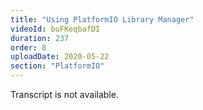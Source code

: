 ```yaml
---
title: "Using PlatformIO Library Manager"
videoId: buFKeqbafDI
duration: 237
order: 8
uploadDate: 2020-05-22
section: "PlatformIO"
---
```


Transcript is not available.